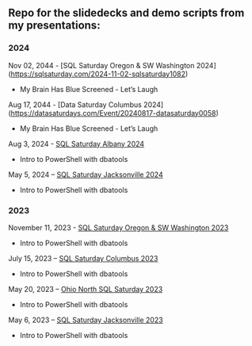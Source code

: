 ## Repo for the slidedecks and demo scripts from my presentations:

### 2024

Nov 02, 2044 - [SQL Saturday Oregon & SW Washington 2024] (https://sqlsaturday.com/2024-11-02-sqlsaturday1082)
* My Brain Has Blue Screened - Let’s Laugh

Aug 17, 2044 - [Data Saturday Columbus 2024] (https://datasaturdays.com/Event/20240817-datasaturday0058)
* My Brain Has Blue Screened - Let’s Laugh

Aug 3, 2024 - [SQL Saturday Albany 2024](https://sqlsaturday.com/2024-08-03-sqlsaturday1083/)
* Intro to PowerShell with dbatools

May 5, 2024 – [SQL Saturday Jacksonville 2024](https://sqlsaturday.com/2024-05-04-sqlsaturday1068/)
* Intro to PowerShell with dbatools

### 2023

November 11, 2023 - [SQL Saturday Oregon & SW Washington 2023](https://sqlsaturday.com/2023-11-11-sqlsaturday1057/)
* Intro to PowerShell with dbatools

July 15, 2023 – [SQL Saturday Columbus 2023](https://sqlsaturday.com/2023-07-15-sqlsaturday1058/)
* Intro to PowerShell with dbatools

May 20, 2023 – [Ohio North SQL Saturday 2023](https://sqlsaturday.com/2023-05-20-sqlsaturday1055/)
* Intro to PowerShell with dbatools

May 6, 2023 – [SQL Saturday Jacksonville 2023](https://sqlsaturday.com/2023-05-06-sqlsaturday1041/)
* Intro to PowerShell with dbatools
